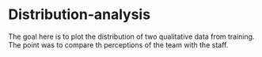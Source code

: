 # Distribution-analysis
The goal here is to plot the distribution of two qualitative data from training. The point was to compare th perceptions of the team with the staff.
